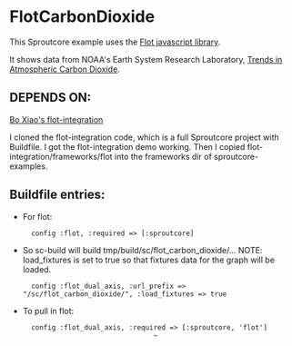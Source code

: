 FlotCarbonDioxide
=================

This Sproutcore example uses the [Flot javascript library](http://code.google.com/p/flot/).

It shows data from NOAA's Earth System Research Laboratory, [Trends in Atmospheric Carbon Dioxide](http://www.esrl.no@.gov/gmd/ccgg/trends/).

DEPENDS ON:
-----------

[Bo Xiao's flot-integration](http://github.com/imxiaobo/iamxiaobo/tree/master/flot-integration)

I cloned the flot-integration code, which is a full Sproutcore project
with Buildfile. I got the flot-integration demo working. Then I copied
flot-integration/frameworks/flot into the frameworks dir of sproutcore-examples.
    
Buildfile entries:
------------------
         
* For flot:
 
        config :flot, :required => [:sproutcore]

* So sc-build will build tmp/build/sc/flot_carbon_dioxide/... NOTE: load_fixtures is
  set to true so that fixtures data for the graph will be loaded.
     
        config :flot_dual_axis, :url_prefix => "/sc/flot_carbon_dioxide/", :load_fixtures => true
         
* To pull in flot:
                            
        config :flot_dual_axis, :required => [:sproutcore, 'flot']
                                      ~
